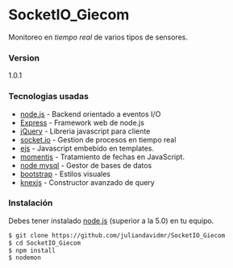 # SocketIO_Giecom
Monitoreo en *tiempo real* de varios tipos de sensores.

### Version
1.0.1

### Tecnologias usadas

* [node.js] - Backend orientado a eventos I/O
* [Express] - Framework web de node.js
* [jQuery] - Libreria javascript para cliente
* [socket.io] - Gestion de procesos en tiempo real
* [ejs] - Javascript embebido en templates.
* [momentjs] - Tratamiento de fechas en JavaScript.
* [node mysql] - Gestor de bases de datos
* [bootstrap] - Estilos visuales
* [knexjs] - Constructor avanzado de query

### Instalación

Debes tener instalado [node.js] (superior a la 5.0) en tu equipo.

```sh
$ git clone https://github.com/juliandavidmr/SocketIO_Giecom
$ cd SocketIO_Giecom
$ npm install
$ nodemon
```
   [node.js]: <http://nodejs.org>
   [jQuery]: <http://jquery.com>
   [express]: <http://expressjs.com>
   [AngularJS]: <http://angularjs.org>
   [Gulp]: <http://gulpjs.com>
   [socket.io]: <http://socket.io>
   [ejs]: <https://github.com/tj/ejs>
   [momentjs]: <http://momentjs.com/>
   [node mysql]: <https://github.com/felixge/node-mysql>
   [Bootstrap]: <http://getbootstrap.com/>
   [knexjs]: <http://knexjs.org/>
